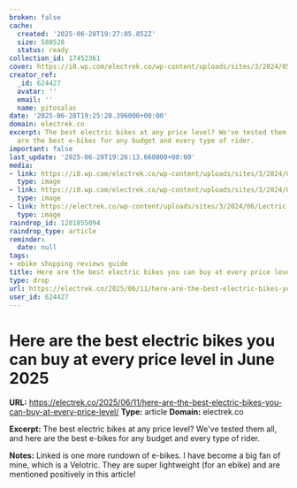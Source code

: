 ```yaml
---
broken: false
cache:
  created: '2025-06-28T19:27:05.852Z'
  size: 588528
  status: ready
collection_id: 17452361
cover: https://i0.wp.com/electrek.co/wp-content/uploads/sites/3/2024/05/tern-quick-haul-taiwan-header.jpg?resize=1200%2C628&quality=82&strip=all&ssl=1
creator_ref:
  _id: 624427
  avatar: ''
  email: ''
  name: pitosalas
date: '2025-06-28T19:25:20.396000+00:00'
domain: electrek.co
excerpt: The best electric bikes at any price level? We've tested them all, and here
  are the best e-bikes for any budget and every type of rider.
important: false
last_update: '2025-06-28T19:26:13.660000+00:00'
media:
- link: https://i0.wp.com/electrek.co/wp-content/uploads/sites/3/2024/05/tern-quick-haul-taiwan-header.jpg?resize=1200%2C628&quality=82&strip=all&ssl=1
  type: image
- link: https://i0.wp.com/electrek.co/wp-content/uploads/sites/3/2024/05/tern-quick-haul-taiwan-header.jpg?w=1500&quality=82&strip=all&ssl=1
  type: image
- link: https://electrek.co/wp-content/uploads/sites/3/2024/06/Lectric.Apr24.Lite2_.160.webp
  type: image
raindrop_id: 1201855094
raindrop_type: article
reminder:
  date: null
tags:
- ebike shopping reviews guide
title: Here are the best electric bikes you can buy at every price level in June 2025
type: drop
url: https://electrek.co/2025/06/11/here-are-the-best-electric-bikes-you-can-buy-at-every-price-level/
user_id: 624427
---
```


# Here are the best electric bikes you can buy at every price level in June 2025

**URL:** https://electrek.co/2025/06/11/here-are-the-best-electric-bikes-you-can-buy-at-every-price-level/
**Type:** article
**Domain:** electrek.co

**Excerpt:** The best electric bikes at any price level? We've tested them all, and here are the best e-bikes for any budget and every type of rider.

**Notes:**
Linked is one more rundown of e-bikes. I have become a big fan of mine, which is a Velotric. They are super lightweight (for an ebike) and are mentioned positively in this article!
